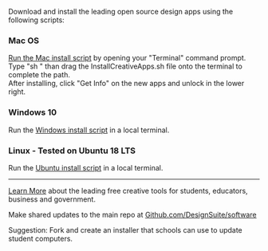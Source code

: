 Download and install the leading open source design apps using the following scripts:  

### Mac OS

[Run the Mac install script](MacOS/InstallCreativeApps.sh) by opening your "Terminal" command prompt.  
Type "sh " than drag the InstallCreativeApps.sh file onto the terminal to complete the path.  
After installing, click "Get Info" on the new apps and unlock in the lower right.  

### Windows 10
Run the [Windows install script](Windows/InstallCreativeApps.ps1) in a local terminal. 

### Linux - Tested on Ubuntu 18 LTS
Run the [Ubuntu install script](Ubuntu/InstallCreativeApps.sh) in a local terminal.  

-----
[Learn More](https://dreamstudio.com/software) about the leading free creative tools for students, educators, business and government.  

Make shared updates to the main repo at [Github.com/DesignSuite/software](https://Github.com/DesignSuite/software)  

Suggestion: Fork and create an installer that schools can use to update student computers.


